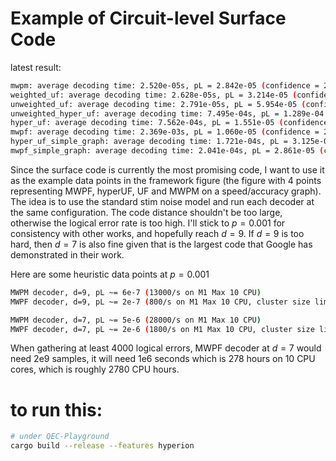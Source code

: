 # Example of Circuit-level Surface Code

latest result:
```sh
mwpm: average decoding time: 2.520e-05s, pL = 2.842e-05 (confidence = 2.21e-02)
weighted_uf: average decoding time: 2.628e-05s, pL = 3.214e-05 (confidence = 2.21e-02)
unweighted_uf: average decoding time: 2.791e-05s, pL = 5.954e-05 (confidence = 2.21e-02)
unweighted_hyper_uf: average decoding time: 7.495e-04s, pL = 1.289e-04 (confidence = 2.21e-02)
hyper_uf: average decoding time: 7.562e-04s, pL = 1.551e-05 (confidence = 2.21e-02)
mwpf: average decoding time: 2.369e-03s, pL = 1.060e-05 (confidence = 2.21e-02)
hyper_uf_simple_graph: average decoding time: 1.721e-04s, pL = 3.125e-05 (confidence = 2.21e-02)
mwpf_simple_graph: average decoding time: 2.041e-04s, pL = 2.861e-05 (confidence = 2.21e-02)
```

Since the surface code is currently the most promising code, I want to use it as the example data points in the
framework figure (the figure with 4 points representing MWPF, hyperUF, UF and MWPM on a speed/accuracy graph).
The idea is to use the standard stim noise model and run each decoder at the same configuration.
The code distance shouldn't be too large, otherwise the logical error rate is too high.
I'll stick to $p=0.001$ for consistency with other works, and hopefully reach $d=9$.
If $d=9$ is too hard, then $d=7$ is also fine given that is the largest code that Google has demonstrated in their work.

Here are some heuristic data points at $p=0.001$

```sh
MWPM decoder, d=9, pL ~= 6e-7 (13000/s on M1 Max 10 CPU)
MWPF decoder, d=9, pL ~= 2e-7 (800/s on M1 Max 10 CPU, cluster size limit = 50)

MWPM decoder, d=7, pL ~= 5e-6 (28000/s on M1 Max 10 CPU)
MWPF decoder, d=7, pL ~= 2e-6 (1800/s on M1 Max 10 CPU, cluster size limit = 50)
```

When gathering at least 4000 logical errors, MWPF decoder at $d=7$ would need 2e9 samples, it will need 1e6 seconds which 
is 278 hours on 10 CPU cores, which is roughly 2780 CPU hours.


# to run this:

```sh
# under QEC-Playground
cargo build --release --features hyperion
```
